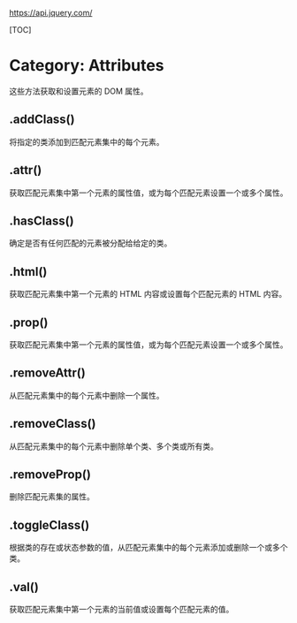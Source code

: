 https://api.jquery.com/

[TOC]

# Category: Attributes

这些方法获取和设置元素的 DOM 属性。

## .addClass()

将指定的类添加到匹配元素集中的每个元素。

## .attr()

获取匹配元素集中第一个元素的属性值，或为每个匹配元素设置一个或多个属性。

## .hasClass()

确定是否有任何匹配的元素被分配给给定的类。

## .html()

获取匹配元素集中第一个元素的 HTML 内容或设置每个匹配元素的 HTML 内容。

## .prop()

获取匹配元素集中第一个元素的属性值，或为每个匹配元素设置一个或多个属性。

## .removeAttr()

从匹配元素集中的每个元素中删除一个属性。

## .removeClass()

从匹配元素集中的每个元素中删除单个类、多个类或所有类。

## .removeProp()

删除匹配元素集的属性。

## .toggleClass()

根据类的存在或状态参数的值，从匹配元素集中的每个元素添加或删除一个或多个类。

## .val()

获取匹配元素集中第一个元素的当前值或设置每个匹配元素的值。